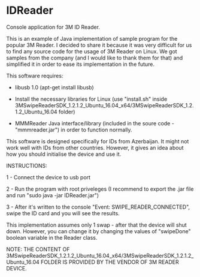 # IDReader
Console application for 3M ID Reader.

This is an example of Java implementation of sample program for the popular 3M Reader. 
I decided to share it because it was very difficult for us to find any source code for the usage of 3M Reader on Linux.
We got samples from the company (and I would like to thank them for that) and simplified it in order to ease its implementation in the future.



This software requires:
  - libusb 1.0 (apt-get install libusb)
  
  - Install the necessary libraries for Linux (use "install.sh" inside 3MSwipeReaderSDK_1.2.1.2_Ubuntu_16.04_x64/3MSwipeReaderSDK_1.2.1.2_Ubuntu_16.04 folder)
  
  - MMMReader Java interface/library (included in the soure code - "mmmreader.jar")
 in order to function normally.
 
 
 
 This software is designed specifically for IDs from Azerbaijan. It might not work well with IDs from other countries. 
 However, it gives an idea about how you should initialise the device and use it. 



INSTRUCTIONS:

  1 - Connect the device to usb port
  
  2 - Run the program with root priveleges (I recommend to export the .jar file and run "sudo java -jar IDReader.jar")
  
  3 - After it's written to the console "Event: SWIPE_READER_CONNECTED", swipe the ID card and you will see the results.
 
 
 
This implementation assumes only 1 swap - after that the device will shut down. However, you can change it by changing the values
of "swipeDone" boolean variable in the Reader class.


NOTE: THE CONTENT OF 3MSwipeReaderSDK_1.2.1.2_Ubuntu_16.04_x64/3MSwipeReaderSDK_1.2.1.2_Ubuntu_16.04 FOLDER IS PROVIDED BY THE VENDOR OF 3M READER DEVICE.
